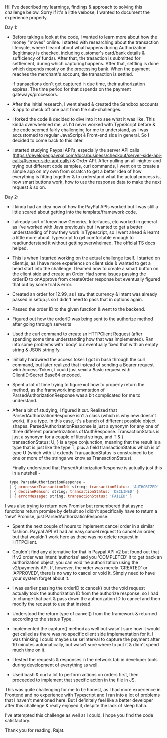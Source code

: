 Hi! I've described my learnings, findings & approach to solving this challenge below. Sorry if it's a little verbose, I wanted to
document the experience properly.

Day 1:

- Before taking a look at the code, I wanted to learn more about how the money "moves" online. I started with
  researching about the transaction lifecycle, where I learnt about what happens during Authorization (legitimacy is checked,
  including customer's card/bank details & sufficiency of funds). After that, the trasaction is submitted for settlement,
  during which capturing happens. After that, settling is done which depends mostly on the processing bank. When the payment
  reaches the merchant's account, the transaction is settled.

  If transactions don't get captured in due time, their authorization expires. The time period for that depends on the payment gateways/processors.

- After the initial research, I went ahead & created the Sandbox accounts & app to check off one part from the sub-challenges.

- I forked the code & decided to dive into it to see what it was like.
  This kinda overwhelmed me, as I'd never worked with TypeScript before & the code seemed fairly challenging for me to understand,
  as I was accustomed to regular JavaScript & Front-end side in general. So I decided to come back to this later.

- I started studying Paypal API's, especially the server API calls (https://developer.paypal.com/docs/business/checkout/server-side-api-calls/#server-side-api-calls) & Order API. After pulling an all-nighter and trying out different code samples, curl commands, I went on to create a simple app on my own from scratch to get a better idea of how everything is fitting together & to understand what the actual process is, how smart buttons work, how to use the response data to make the next request & so on.


Day 2:

- I kinda had an idea now of how the PayPal APIs worked but I was still a little scared about getting into the template/framework code.

- I already sort of knew how Generics, Interfaces, etc worked in general as I've worked with Java previously but I wanted to get a better understanding
  of how they work in Typescript, so I went ahead & learnt a little more about Typescript to get comfortable enough to read/understand it without getting overwhelmed.
  The official TS docs helped.
- This is when I started working on the actual challenge itself. I started on client.js, as I have more experience on client side
  & wanted to get a head start into the challenge. I learned how to create a smart button on the client side and create an Order.
  Had some issues passing the orderID to onApprove from createOrder response but eventually figured that out by some trial & error.
- Created an order for 12.99, as I saw that currency & intent was already passed in setup.js so I didn't need to pass that in options again.
- Passed the order ID to the given function & went to the backend.
- Figured out how the orderID was being sent to the authorize method after going through server.ts
- Used the curl command to create an HTTPClient Request (after spending some time understanding how that was implemented).
  Ran into some problems with 'body' but eventually fixed that with an empty string & JSON.stringify.
- Initially hardwired the access token I got in bash through the curl command, but later realized that instead of sending
  a Bearer request with Access-Token, I could just send a Basic request with ClientID:Secret Base64 encoded.
- Spent a lot of time trying to figure out how to properly return the method, as the framework implementation of ParsedAuthorizationResponse
  was a bit complicated for me to understand.
- After a bit of studying, I figured it out.
  Realized that ParsedAuthorizationResponse isn't a class (which is why new doesn't work), it's a type. In this case, it's a bunch of different possible object shapes.
  ParsedAuthorizationResponse is just a synonym for any one of three different parametrizations of IAuthResponse.
  TransactionStatus is just a synonym for a couple of literal strings, and T & { transactionStatus: U; } is a type conjunction, meaning that the result is a type that is just like the type T, plus a field transactionStatus which is of type U (which with U extends TransactionStatus is constrained to be one or more of the strings we know as TransactionStatus).

  Finally understood that ParsedAuthorizationResponse is actually just this in a nutshell -
```js
  type ParsedAuthorizationResponse =
  | { processorTransactionId: string; transactionStatus: 'AUTHORIZED' | 'CANCELLED' | 'SETTLING' | 'SETTLED' }
  | { declineReason: string; transactionStatus: 'DECLINED' }
  | { errorMessage: string; transactionStatus: 'FAILED' }
  ```

I was also trying to return new Promise but remembered that async functions return promise by default so I didn't specifically have to return a 'new' Promise, just ParsedAuthorizationResponse.

- Spent the next couple of hours to implement cancel order in a similar fashion. Paypal API V1 had an easy cancel request to cancel an order,
  but that wouldn't work here as there was no delete request in HTTPClient.

- Couldn't find any alternative for that in Paypal API v2 but found out that if v2 order was intent:'authorize' and you 'COMPLETED' it to get back an authorization object, you can void the authorization using the v2/payments API.
  If, however, the order was merely 'CREATED' or 'APPROVED', there is no way to cancel or void it. Simply need to have your system forget about it.

- I was earlier passing the orderID to cancel() but the void request actually took the authorization ID from the authorize response, so I had to change that part
  & pass down the authorization ID to cancel and then modify the request to use that instead.

- Understood the return type of cancel() from the framework & returned according to the status Type.

- Implemented the capture() method as well but wasn't sure how it would get called as there was no specific client side implementation for it.
  I was thinking I could maybe use setInterval to capture the payment after 10 minutes automatically, but wasn't sure where to put it & didn't spend much time on it.

- I tested the requests & responses in the network tab in developer tools during development of everything as well.
- Used bash & curl a lot to perform actions on orders first, then proceeded to implement that specific action in the file in JS.

This was quite challenging for me to be honest, as I had more experience in Frontend and no experience with Typescript and I ran into a lot of problems that I haven't mentioned here. But I definitely feel like a better developer after this challenge & really enjoyed it, despite the lack of sleep haha.

I've attempted this challenge as well as I could, I hope you find the code satisfactory.

Thank you for reading,
Rajat.
